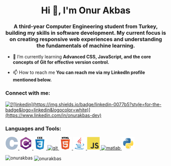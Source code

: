 <h1 align="center">Hi 👋, I'm Onur Akbas</h1>
<h3 align="center">A third-year Computer Engineering student from Turkey, building my skills in software development. My current focus is on creating responsive web experiences and understanding the fundamentals of machine learning.</h3>

- 🌱 I’m currently learning **Advanced CSS, JavaScript, and the core concepts of Git for effective version control.**

- 📫 How to reach me **You can reach me via my LinkedIn profile mentioned below.**

<h3 align="left">Connect with me:</h3>
<p align="left">
<a href="https://linkedin.com/in/[![linkedin](https://img.shields.io/badge/linkedin-0077b5?style=for-the-badge&logo=linkedin&logocolor=white)](https://www.linkedin.com/in/onurakbas-dev)" target="blank"><img align="center" src="https://raw.githubusercontent.com/rahuldkjain/github-profile-readme-generator/master/src/images/icons/Social/linked-in-alt.svg" alt="[![linkedin](https://img.shields.io/badge/linkedin-0077b5?style=for-the-badge&logo=linkedin&logocolor=white)](https://www.linkedin.com/in/onurakbas-dev)" height="30" width="40" /></a>
</p>

<h3 align="left">Languages and Tools:</h3>
<p align="left"> <a href="https://www.cprogramming.com/" target="_blank" rel="noreferrer"> <img src="https://raw.githubusercontent.com/devicons/devicon/master/icons/c/c-original.svg" alt="c" width="40" height="40"/> </a> <a href="https://www.w3schools.com/cs/" target="_blank" rel="noreferrer"> <img src="https://raw.githubusercontent.com/devicons/devicon/master/icons/csharp/csharp-original.svg" alt="csharp" width="40" height="40"/> </a> <a href="https://www.w3schools.com/css/" target="_blank" rel="noreferrer"> <img src="https://raw.githubusercontent.com/devicons/devicon/master/icons/css3/css3-original-wordmark.svg" alt="css3" width="40" height="40"/> </a> <a href="https://git-scm.com/" target="_blank" rel="noreferrer"> <img src="https://www.vectorlogo.zone/logos/git-scm/git-scm-icon.svg" alt="git" width="40" height="40"/> </a> <a href="https://www.w3.org/html/" target="_blank" rel="noreferrer"> <img src="https://raw.githubusercontent.com/devicons/devicon/master/icons/html5/html5-original-wordmark.svg" alt="html5" width="40" height="40"/> </a> <a href="https://www.java.com" target="_blank" rel="noreferrer"> <img src="https://raw.githubusercontent.com/devicons/devicon/master/icons/java/java-original.svg" alt="java" width="40" height="40"/> </a> <a href="https://developer.mozilla.org/en-US/docs/Web/JavaScript" target="_blank" rel="noreferrer"> <img src="https://raw.githubusercontent.com/devicons/devicon/master/icons/javascript/javascript-original.svg" alt="javascript" width="40" height="40"/> </a> <a href="https://www.mathworks.com/" target="_blank" rel="noreferrer"> <img src="https://upload.wikimedia.org/wikipedia/commons/2/21/Matlab_Logo.png" alt="matlab" width="40" height="40"/> </a> <a href="https://www.python.org" target="_blank" rel="noreferrer"> <img src="https://raw.githubusercontent.com/devicons/devicon/master/icons/python/python-original.svg" alt="python" width="40" height="40"/> </a> </p>

<p><img align="left" src="https://github-readme-stats.vercel.app/api/top-langs?username=onurakbas&show_icons=true&locale=en&layout=compact&theme=transparent" alt="onurakbas" /></p>

<p>&nbsp;<img align="center" src="https://github-readme-stats.vercel.app/api?username=onurakbas&show_icons=true&locale=en&theme=transparent" alt="onurakbas" /></p>
